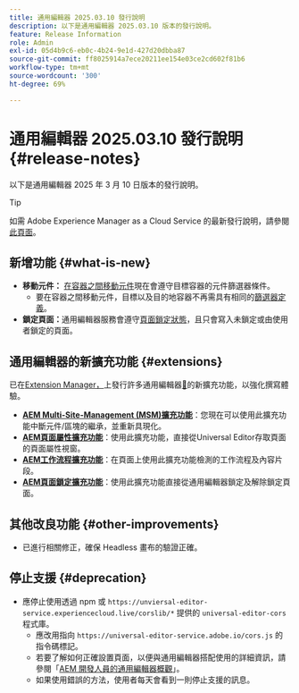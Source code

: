 ```yaml
---
title: 通用編輯器 2025.03.10 發行說明
description: 以下是通用編輯器 2025.03.10 版本的發行說明。
feature: Release Information
role: Admin
exl-id: 05d4b9c6-eb0c-4b24-9e1d-427d20dbba87
source-git-commit: ff8025914a7ece20211ee154e03ce2cd602f81b6
workflow-type: tm+mt
source-wordcount: '300'
ht-degree: 69%

---
```


# 通用編輯器 2025.03.10 發行說明 {#release-notes}

以下是通用編輯器 2025 年 3 月 10 日版本的發行說明。

>[!TIP]
>
>如需 Adobe Experience Manager as a Cloud Service 的最新發行說明，請參閱[此頁面](/help/release-notes/release-notes-cloud/release-notes-current.md)。

## 新增功能 {#what-is-new}

* **移動元件：** [在容器之間移動元件](/help/sites-cloud/authoring/universal-editor/authoring.md#reordering-components)現在會遵守目標容器的元件篩選器條件。
   * 要在容器之間移動元件，目標以及目的地容器不再需具有相同的[篩選器定義](/help/implementing/universal-editor/filtering.md)。
* **鎖定頁面：**&#x200B;通用編輯器服務會遵守[頁面鎖定狀態](/help/sites-cloud/authoring/sites-console/managing-pages.md#locking-a-page)，且只會寫入未鎖定或由使用者鎖定的頁面。

## 通用編輯器的新擴充功能 {#extensions}

已在[Extension Manager，](https://developer.adobe.com/uix/docs/extension-manager/)上發行許多通用編輯器[&#128279;](/help/implementing/universal-editor/extending.md)的新擴充功能，以強化撰寫體驗。

* **[AEM Multi-Site-Management (MSM)擴充功能](/help/sites-cloud/authoring/universal-editor/authoring.md#inheritance)**：您現在可以使用此擴充功能中斷元件/區塊的繼承，並重新具現化。
* **[AEM頁面屬性擴充功能](/help/sites-cloud/authoring/universal-editor/authoring.md#page-properties)**：使用此擴充功能，直接從Universal Editor存取頁面的頁面屬性視窗。
* **[AEM工作流程擴充功能](/help/sites-cloud/authoring/universal-editor/authoring.md#workflows)**：在頁面上使用此擴充功能檢測的工作流程及內容片段。
* **[AEM頁面鎖定擴充功能](/help/sites-cloud/authoring/universal-editor/authoring.md#locking-pages)**：使用此擴充功能直接從通用編輯器鎖定及解除鎖定頁面。

## 其他改良功能 {#other-improvements}

* 已進行相關修正，確保 Headless 畫布的驗證正確。

## 停止支援 {#deprecation}

* 應停止使用透過 npm 或 `https://unviersal-editor-service.experiencecloud.live/corslib/*` 提供的 `universal-editor-cors` 程式庫。
   * 應改用指向 `https://universal-editor-service.adobe.io/cors.js` 的指令碼標記。
   * 若要了解如何正確設置頁面，以便與通用編輯器搭配使用的詳細資訊，請參閱「[AEM 開發人員的通用編輯器概觀](/help/implementing/universal-editor/developer-overview.md)」。
   * 如果使用錯誤的方法，使用者每天會看到一則停止支援的訊息。

